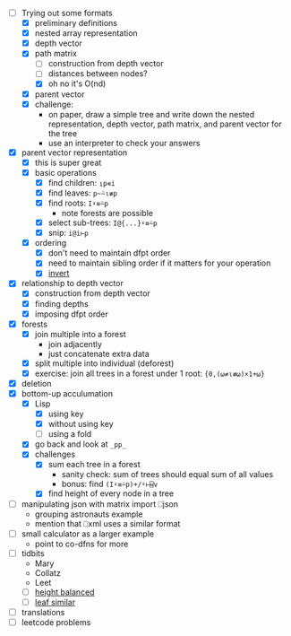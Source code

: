 - [ ] Trying out some formats
    - [x] preliminary definitions
    - [x] nested array representation
    - [x] depth vector
    - [x] path matrix
        - [ ] construction from depth vector
        - [ ] distances between nodes?
        - [x] oh no it's O(nd)
    - [x] parent vector
    - [x] challenge:
        - on paper, draw a simple tree and write down the nested representation, depth vector, path matrix, and parent vector for the tree
        - use an interpreter to check your answers
- [x] parent vector representation
    - [x] this is super great
    - [x] basic operations
        - [x] find children:    `⍸p∊i`
        - [x] find leaves:      `p~⍨⍳≢p`
        - [x] find roots:       `I⍣≡⍨p`
            - note forests are possible
        - [x] select sub-trees: `I@{...}⍣≡⍨p`
        - [x] snip:             `i@i⊢p`
    - [x] ordering
        - [x] don't need to maintain dfpt order
        - [x] need to maintain sibling order if it matters for your operation
        - [x] [invert](https://leetcode.com/problems/invert-binary-tree/)
- [x] relationship to depth vector
    - [x] construction from depth vector
    - [x] finding depths
    - [x] imposing dfpt order
- [x] forests
    - [x] join multiple into a forest
        - join adjacently
        - just concatenate extra data
    - [x] split multiple into individual (deforest)
    - [x] exercise: join all trees in a forest under 1 root: `{0,(⍵≠⍳≢⍵)×1+⍵}`
- [x] deletion
- [x] bottom-up acculumation
    - [x] Lisp
        - [x] using key
        - [x] without using key
        - [ ] using a fold
    - [x] go back and look at `_pp_`
    - [x] challenges
        - [x] sum each tree in a forest
            - sanity check: sum of trees should equal sum of all values
            - bonus: find `(I⍣≡⍨p)+/⍤⊢⌸v`
        - [x] find height of every node in a tree
- [ ] manipulating json with matrix import ⎕json
    - grouping astronauts example
    - mention that ⎕xml uses a similar format
- [ ] small calculator as a larger example
    - point to co-dfns for more
- [ ] tidbits
    - Mary
    - Collatz
    - Leet
    - [ ] [height balanced](https://leetcode.com/problems/balanced-binary-tree/)
    - [ ] [leaf similar](https://leetcode.com/problems/leaf-similar-trees/)
- [ ] translations
- [ ] leetcode problems
